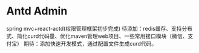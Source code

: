 # Antd Admin


spring mvc+react-actd(权限管理框架初步完成)
待添加：redis缓存、支持分布式、简化curd代码量、优化maven管理web项目、一些常用接口模块（微信、支付宝）
期待：添加快速开发模式，通过配置文件生成curd代码。
